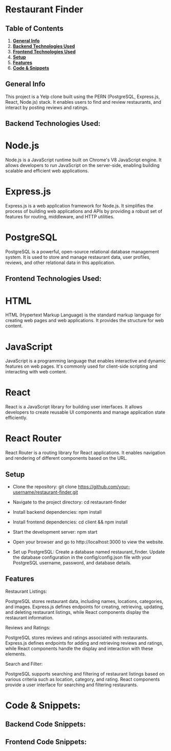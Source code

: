 # Restaurant Finder

## Table of Contents
1. [**General Info**](#general-info)
2. [**Backend Technologies Used**](#backend-technology-used)
3. [**Frontend Technologies Used**](#frontend-techlogy-used)
4. [**Setup**](#setup)
5. [**Features**](#features) 
6. [**Code & Snippets**](#CodeSnippets)

## General Info
This project is a Yelp clone built using the PERN (PostgreSQL, Express.js, React, Node.js) stack. It enables users to find and review restaurants, and interact by posting reviews and ratings.

## Backend Technologies Used:

# Node.js
Node.js is a JavaScript runtime built on Chrome's V8 JavaScript engine. It allows developers to run JavaScript on the server-side, enabling building scalable and efficient web applications.

# Express.js
Express.js is a web application framework for Node.js. It simplifies the process of building web applications and APIs by providing a robust set of features for routing, middleware, and HTTP utilities.

# PostgreSQL
PostgreSQL is a powerful, open-source relational database management system. It is used to store and manage restaurant data, user profiles, reviews, and other relational data in this application.


## Frontend Technologies Used:

# HTML
HTML (Hypertext Markup Language) is the standard markup language for creating web pages and web applications. It provides the structure for web content.

# JavaScript
JavaScript is a programming language that enables interactive and dynamic features on web pages. It's commonly used for client-side scripting and interacting with web content.

# React
React is a JavaScript library for building user interfaces. It allows developers to create reusable UI components and manage application state efficiently.

# React Router
React Router is a routing library for React applications. It enables navigation and rendering of different components based on the URL.

## Setup

- Clone the repository: git clone https://github.com/your-username/restaurant-finder.git

- Navigate to the project directory: cd restaurant-finder

- Install backend dependencies: npm install
 
- Install frontend dependencies: cd client && npm install

- Start the development server: npm start

- Open your browser and go to http://localhost:3000 to view the website.

- Set up PostgreSQL:
  Create a database named restaurant_finder.
  Update the database configuration in the config/config.json file with your PostgreSQL username, password, and database 
 details.

## Features

Restaurant Listings:

PostgreSQL stores restaurant data, including names, locations, categories, and images. Express.js defines endpoints for creating, retrieving, updating, and deleting restaurant listings, while React components display the restaurant information.

Reviews and Ratings:

PostgreSQL stores reviews and ratings associated with restaurants. Express.js defines endpoints for adding and retrieving reviews and ratings, while React components handle the display and interaction with these elements.

Search and Filter:

PostgreSQL supports searching and filtering of restaurant listings based on various criteria such as location, category, and rating. React components provide a user interface for searching and filtering restaurants.

# Code & Snippets: 
## Backend Code Snippets:

## Frontend Code Snippets:
